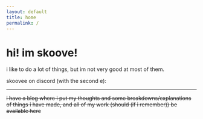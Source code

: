 ```yaml
---
layout: default
title: home
permalink: /
---
```

# hi! im skoove!
i like to do a lot of things, but im not very good at most of them.

skoovee on discord (with the second e):

---

~~i have a blog where i put my thoughts and some breakdowns/explanations of things i have made, and all of my work (should (if i remember)) be available here~~
